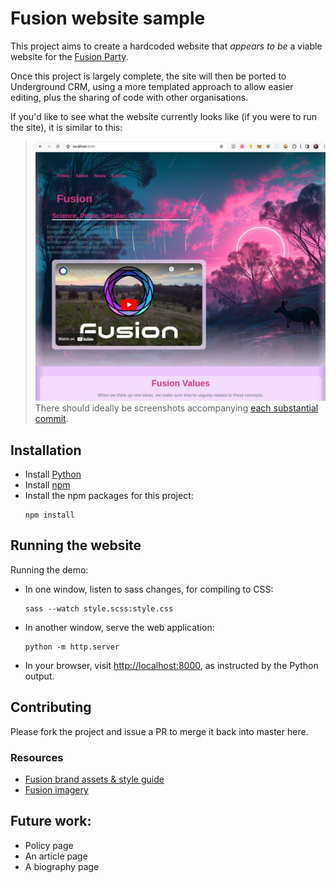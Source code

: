 # Fusion website sample
This project aims to create a hardcoded website that *appears to be* a viable website for the 
[Fusion Party](https://www.fusionparty.org.au/).

Once this project is largely complete, the site will then be ported to
Underground CRM, using a more templated approach to allow easier editing, plus the sharing of code with other
organisations.

If you'd like to see what the website currently looks like (if you were to run the site), it is similar to this:

> ![A screenshot of the website](docs/screenshot.png)
> There should ideally be screenshots accompanying 
> [each substantial commit](https://github.com/owen9825/fusion_demo/commits/master/).

## Installation
* Install [Python](https://www.python.org/)
* Install [npm](https://docs.npmjs.com/downloading-and-installing-node-js-and-npm)
* Install the npm packages for this project:
  ```shell
  npm install
  ```

## Running the website
Running the demo:
* In one window, listen to sass changes, for compiling to CSS:
  ```shell
  sass --watch style.scss:style.css
  ```
* In another window, serve the web application:
  ```shell
  python -m http.server
  ```
* In your browser, visit <http://localhost:8000>, as instructed by the Python output.

## Contributing
Please fork the project and issue a PR to merge it back into master here.

### Resources
* [Fusion brand assets & style guide](https://www.fusionparty.org.au/brand_assets)
* [Fusion imagery](https://drive.google.com/drive/u/3/folders/12abdh2isrXyCulVq7slxsOTYf6zF8HYh)

## Future work:
* Policy page
* An article page
* A biography page
